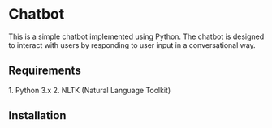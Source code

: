 <h1>Chatbot</h1>
This is a simple chatbot implemented using Python. The chatbot is designed to interact with users by responding to user input in a conversational way.

<h2>Requirements</h2>
1. Python 3.x
2. NLTK (Natural Language Toolkit)
<h2>Installation</h2>
